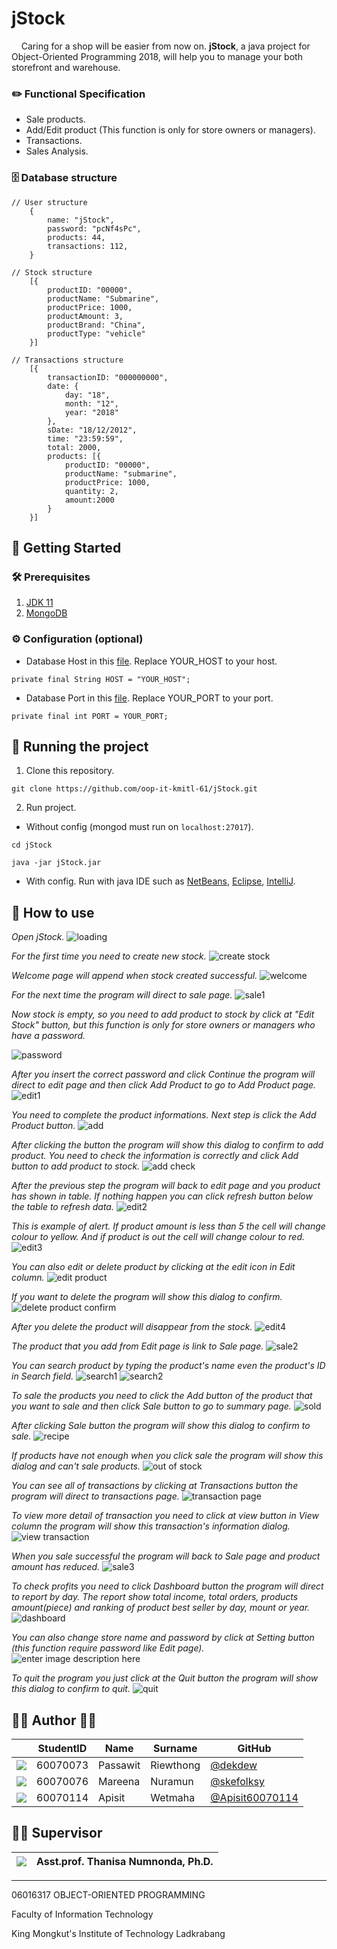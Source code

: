 
  
# jStock
&nbsp;&nbsp;&nbsp; Caring for a shop will be easier from now on. **jStock**, a java project for Object-Oriented Programming 2018, will help you to manage your both storefront and warehouse.

### ✏️ Functional Specification
 - Sale products.
 - Add/Edit product (This function is only for store owners or managers).
 - Transactions.
 - Sales Analysis.

### 🗄 Database structure
	// User structure
		{
			name: "jStock",
			password: "pcNf4sPc",
			products: 44,
			transactions: 112,
		}
	
	// Stock structure
		[{
			productID: "00000",
			productName: "Submarine",
			productPrice: 1000,
			productAmount: 3,
			productBrand: "China",
			productType: "vehicle"
		}]

	// Transactions structure
		[{
			transactionID: "000000000",
			date: {
				day: "18",
				month: "12",
				year: "2018"
			},
			sDate: "18/12/2012",
			time: "23:59:59",
			total: 2000,
			products: [{
				productID: "00000",
				productName: "submarine",
				productPrice: 1000,
				quantity: 2,
				amount:2000
			}
		}]

## 📍 Getting Started
### 🛠 Prerequisites
 1. [JDK 11](https://www.oracle.com/technetwork/java/javase/downloads/jdk11-downloads-5066655.html) 
 2. [MongoDB](https://www.mongodb.com/download-center/community)

### ⚙️ Configuration (optional)
 - Database Host in this [file](/src/config/Config.java). Replace YOUR_HOST to your host.
 
`private final String HOST = "YOUR_HOST";`

 - Database Port in this [file](/src/config/Config.java). Replace YOUR_PORT to your port.
 
`private final int PORT = YOUR_PORT;`

## 🏃 Running the project
 1. Clone this repository.
 
`git clone https://github.com/oop-it-kmitl-61/jStock.git`

 2. Run project.
 - Without config (mongod must run on `localhost:27017`).
 
`cd jStock`

`java -jar jStock.jar`

- With config. Run with java IDE such as [NetBeans](https://netbeans.org/), [Eclipse](https://www.eclipse.org/downloads/), [IntelliJ](https://www.jetbrains.com/idea/).

## 📖  How to use
*Open jStock.*
![loading](https://user-images.githubusercontent.com/32861458/50114203-8c9ce600-0276-11e9-85f5-3cea8bf639ea.png)

*For the first time you need to create new stock.*
![create stock](https://user-images.githubusercontent.com/32861458/50142150-eedc0200-02db-11e9-8b8f-9110c3ffed73.png)

*Welcome page will append when stock created successful.*
![welcome](https://user-images.githubusercontent.com/32861458/50142236-2fd41680-02dc-11e9-946e-0f9af6bb1fd4.png)

*For the next time the program will direct to sale page.*
![sale1](https://user-images.githubusercontent.com/32861458/50140973-e635fc80-02d8-11e9-97ac-c7c2988902e2.png)

*Now stock is empty, so you need to add product to stock by click at "Edit Stock" button, but this function is only for store owners or managers who have a password.*

![password](https://user-images.githubusercontent.com/32861458/50114967-a3dcd300-0278-11e9-8a77-8e2e55e5d729.png)

*After you insert the correct password and click Continue the program will direct to edit page and then click Add Product to go to Add Product page.*
![edit1](https://user-images.githubusercontent.com/32861458/50140974-e6ce9300-02d8-11e9-8be4-5138be382468.png)

*You need to complete the product informations. Next step is click the Add Product button.*
![add](https://user-images.githubusercontent.com/32861458/50140975-e6ce9300-02d8-11e9-9881-286655a19ef2.png)

*After clicking the button the program will show this dialog to confirm to add product. You need to check the information is correctly and click Add button to add product to stock.*
![add check](https://user-images.githubusercontent.com/32861458/50115357-b1df2380-0279-11e9-9319-2e2194915db5.png)

*After the previous step the program will back to edit page and you product has shown in table. If nothing happen you can click refresh button below the table to refresh data.*
![edit2](https://user-images.githubusercontent.com/32861458/50141519-47120480-02da-11e9-9392-a9bec95fc657.png)

*This is example of alert. If product amount is less than 5 the cell will change colour to yellow. And if product is out the cell will change colour to red.*
![edit3](https://user-images.githubusercontent.com/32861458/50140976-e7672980-02d8-11e9-9278-8dcd87cea8bb.png)

*You can also edit or delete product by clicking at the edit icon in Edit column.*
![edit product](https://user-images.githubusercontent.com/32861458/50140977-e7672980-02d8-11e9-8af5-5886d73efc54.png)

*If you want to delete the program will show this dialog to confirm.*
![delete product confirm](https://user-images.githubusercontent.com/32861458/50140978-e7672980-02d8-11e9-8490-c26ee644ac5f.png)

*After you delete the product will disappear from the stock.*
![edit4](https://user-images.githubusercontent.com/32861458/50141373-e71b5e00-02d9-11e9-9ea5-99de41f049cc.png)

*The product that you add from Edit page is link to Sale page.*
![sale2](https://user-images.githubusercontent.com/32861458/50140979-e7ffc000-02d8-11e9-90f8-53b21c599b70.png)

*You can search product by typing the product's name even the product's ID in Search field.*
![search1](https://user-images.githubusercontent.com/32861458/50141466-1fbb3780-02da-11e9-921c-9404d2027244.png)
![search2](https://user-images.githubusercontent.com/32861458/50141467-1fbb3780-02da-11e9-82a6-fe20bcbb72df.png)

*To sale the products you need to click the Add button of the product that you want to sale and then click Sale button to go to summary page.*
![sold](https://user-images.githubusercontent.com/32861458/50140980-e7ffc000-02d8-11e9-92cc-82fc10109936.png)

*After clicking Sale button the program will show this dialog to confirm to sale.*
![recipe](https://user-images.githubusercontent.com/32861458/50141837-1c747b80-02db-11e9-8bb4-205c222f280b.png)

*If products have not enough when you click sale the program will show this dialog and can't sale products.*
![out of stock](https://user-images.githubusercontent.com/32861458/50116884-12705f80-027e-11e9-99ff-1155b39d0d29.png)

*You can see all of transactions by clicking at Transactions button the program will direct to transactions page.*
![transaction page](https://user-images.githubusercontent.com/32861458/50140983-e9c98380-02d8-11e9-9694-c4e63e381810.png)

*To view more detail of transaction you need to click at view button in View column the program will show this transaction's information dialog.*
![view transaction](https://user-images.githubusercontent.com/32861458/50141835-1c747b80-02db-11e9-95e0-356ecb724168.png)

*When you sale successful the program will back to Sale page and product amount has reduced.*
![sale3](https://user-images.githubusercontent.com/32861458/50140982-e9c98380-02d8-11e9-9559-da5b2e49061a.png)

*To check profits you need to click Dashboard button the program will direct to report by day. The report show total income, total orders, products amount(piece) and ranking of product best seller by day, mount or year.*
![dashboard](https://user-images.githubusercontent.com/32861458/50140987-ea621a00-02d8-11e9-9f4f-c6e6d8f0b229.png)

*You can also change store name and password by click at Setting button (this function require password like Edit page).*
![enter image description here](https://user-images.githubusercontent.com/32861458/50140988-ea621a00-02d8-11e9-96df-b7c6db13dcab.png)

*To quit the program you just click at the Quit button the program will show this dialog to confirm to quit.*
![quit](https://user-images.githubusercontent.com/32861458/50117307-32545300-027f-11e9-9642-9fdb20d0d4df.png)

## 👩‍💻  Author  👨‍💻
|  |StudentID|Name|Surname|GitHub|
|:-:|--|--|--|--|
|![](https://avatars3.githubusercontent.com/u/32861458?s=150&v=4)|60070073|Passawit|Riewthong|[@dekdew](https://github.com/dekdew)|
|![](https://avatars2.githubusercontent.com/u/32717103?s=150&v=4)|60070076|Mareena|Nuramun|[@skefolksy](https://github.com/skefolksy)|
|![](https://avatars3.githubusercontent.com/u/32724812?s=150&v=4)|60070114|Apisit|Wetmaha|[@Apisit60070114](https://github.com/Apisit60070114)|

## 👩‍🏫 Supervisor
|![](https://avatars3.githubusercontent.com/u/25024858?s=150&v=4)|Asst.prof. Thanisa Numnonda, Ph.D.|
|--|--|

---
06016317 OBJECT-ORIENTED PROGRAMMING

Faculty of Information Technology

King Mongkut's Institute of Technology Ladkrabang
